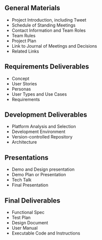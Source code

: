 ## General Materials
* Project Introduction, including Tweet
* Schedule of Standing Meetings
* Contact Information and Team Roles
* Team Rules
* Project Plan
* Link to Journal of Meetings and Decisions
* Related Links

## Requirements Deliverables
* Concept
* User Stories
* Personas
* User Types and Use Cases
* Requirements

## Development Deliverables
* Platform Analysis and Selection
* Development Environment
* Version-controlled Repository
* Architecture

## Presentations
* Demo and Design presentation
* Demo Plan or Presentation
* Tech Talk
* Final Presentation

## Final Deliverables
* Functional Spec
* Test Plan
* Design Document
* User Manual
* Executable Code and Instructions
